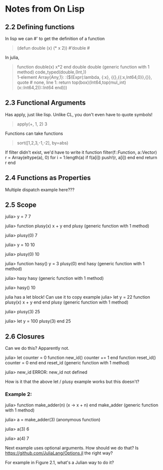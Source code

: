# Notes from On Lisp

## 2.2 Defining functions
In lisp we can #' to get the definition of a function
> (defun double (x) (* x 2))
> #’double
#<Interpreted-Function C66ACE>

In julia,
> function double(x) x*2 end
> double
double (generic function with 1 method)
> code_typed(double,(Int,))                                                                                                    
1-element Array{Any,1}:
 :($(Expr(:lambda, {:x}, {{},{{:x,Int64,0}},{}}, quote  # none, line 1:
        return top(box)(Int64,top(mul_int)(x::Int64,2))::Int64
    end)))

## 2.3 Functional Arguments
Has apply, just like lisp. Unlike CL, you don't even have to quote symbols!
> apply(+, 1, 2)
3

Functions can take functions
> sort([1,2,3,-1,-2], by=abs)

If filter didn't exist, we'd have to write it
function filter(f::Function, a::Vector)
    r = Array(eltype(a), 0)
    for i = 1:length(a)
        if f(a[i])
            push!(r, a[i])
        end
    end
    return r
end

## 2.4 Functions as Properties
Multiple dispatch example here???

## 2.5 Scope
julia> y = 7
7

julia> function plusy(x)
         x + y
       end
plusy (generic function with 1 method)

julia> plusy(0)
7

julia> y = 10
10

julia> plusy(0)
10

julia> function hasy()
         y = 3
         plusy(0)
       end
hasy (generic function with 1 method)

julia> hasy
hasy (generic function with 1 method)

julia> hasy()
10

julia has a let block! Can use it to copy example
julia> let y = 22
         function plusy(x)
           x + y
         end
       end
plusy (generic function with 1 method)

julia> plusy(3)
25

julia> let y = 100
         plusy(3)
       end
25

## 2.6 Closures
Can we do this? Apparently not.

julia> let counter = 0
         function new_id()
           counter += 1
         end
         function reset_id()
           counter = 0
         end
       end
reset_id (generic function with 1 method)

julia> new_id
ERROR: new_id not defined

How is it that the above let / plusy example works but this doesn't?

### Example 2:
julia> function make_adder(n)
         (x -> x + n)
       end
make_adder (generic function with 1 method)

julia> a = make_adder(3)
(anonymous function)

julia> a(3)
6

julia> a(4)
7

Next example uses optional arguments. How should we do that? Is https://github.com/JuliaLang/Options.jl the right way?

For example in Figure 2.1, what's a Julian way to do it?
